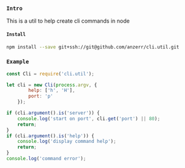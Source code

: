 
### `Intro`
This is a util to help create cli commands in node

#### `Install`
``` bash
npm install --save git+ssh://git@github.com/anzerr/cli.util.git
```

### `Example`
``` javascript
const Cli = require('cli.util');

let cli = new Cli(process.argv, {
		help: ['h', 'H'],
		port: 'p'
	});

if (cli.argument().is('server')) {
	console.log('start on port', cli.get('port') || 80);
	return;
}
if (cli.argument().is('help')) {
	console.log('display command help');
	return;
}
console.log('command error');
```